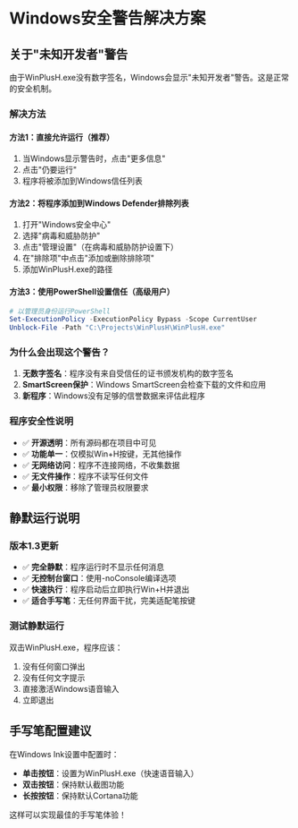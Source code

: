 # Windows安全警告解决方案

## 关于"未知开发者"警告

由于WinPlusH.exe没有数字签名，Windows会显示"未知开发者"警告。这是正常的安全机制。

### 解决方法

#### 方法1：直接允许运行（推荐）
1. 当Windows显示警告时，点击"更多信息"
2. 点击"仍要运行"
3. 程序将被添加到Windows信任列表

#### 方法2：将程序添加到Windows Defender排除列表
1. 打开"Windows安全中心"
2. 选择"病毒和威胁防护"
3. 点击"管理设置"（在病毒和威胁防护设置下）
4. 在"排除项"中点击"添加或删除排除项"
5. 添加WinPlusH.exe的路径

#### 方法3：使用PowerShell设置信任（高级用户）
```powershell
# 以管理员身份运行PowerShell
Set-ExecutionPolicy -ExecutionPolicy Bypass -Scope CurrentUser
Unblock-File -Path "C:\Projects\WinPlusH\WinPlusH.exe"
```

### 为什么会出现这个警告？

1. **无数字签名**：程序没有来自受信任的证书颁发机构的数字签名
2. **SmartScreen保护**：Windows SmartScreen会检查下载的文件和应用
3. **新程序**：Windows没有足够的信誉数据来评估此程序

### 程序安全性说明

- ✅ **开源透明**：所有源码都在项目中可见
- ✅ **功能单一**：仅模拟Win+H按键，无其他操作
- ✅ **无网络访问**：程序不连接网络，不收集数据
- ✅ **无文件操作**：程序不读写任何文件
- ✅ **最小权限**：移除了管理员权限要求

## 静默运行说明

### 版本1.3更新
- ✅ **完全静默**：程序运行时不显示任何消息
- ✅ **无控制台窗口**：使用-noConsole编译选项
- ✅ **快速执行**：程序启动后立即执行Win+H并退出
- ✅ **适合手写笔**：无任何界面干扰，完美适配笔按键

### 测试静默运行
双击WinPlusH.exe，程序应该：
1. 没有任何窗口弹出
2. 没有任何文字提示
3. 直接激活Windows语音输入
4. 立即退出

## 手写笔配置建议

在Windows Ink设置中配置时：
- **单击按钮**：设置为WinPlusH.exe（快速语音输入）
- **双击按钮**：保持默认截图功能
- **长按按钮**：保持默认Cortana功能

这样可以实现最佳的手写笔体验！
